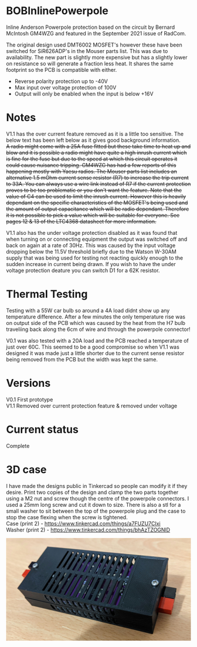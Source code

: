 # BOBInlinePowerpole
Inline Anderson Powerpole protection based on the circuit by Bernard McIntosh GM4WZG and featured in the September 2021 issue of RadCom.

The original design used DMT6002 MOSFET's however these have been switched for SiR626ADP's in the Mouser parts list.
This was due to availability. The new part is slightly more expensive but has a slightly lower on resistance so will generate a fraction less heat.
It shares the same footprint so the PCB is compatible with either.

* Reverse polarity protection up to -40V
* Max input over voltage protection of 100V
* Output will only be enabled when the input is below +16V

# Notes
V1.1 has the over current feature removed as it is a little too sensitive. The below text has been left below as it gives good background information.  
~~A radio might come with a 25A fuse fitted but these take time to heat up and blow and it is possible a radio might have quite a high inrush current
which is fine for the fuse but due to the speed at which this circuit operates it could cause nuisance tripping. GM4WZG has had a few reports of this happening
mostly with Yaesu radios. The Mouser parts list includes an alternative 1.5 mOhm current sense resistor (R7) to increase the trip current to 33A.
You can always use a wire link instead of R7 if the current protection proves to be too problematic or you don't want the feature.
Note that the value of C4 can be used to limit the inrush current. However this is heavily dependant on the specific characteristics of the MOSFET's being used and
the amount of output capacitance which will be radio dependant. Therefore it is not possible to pick a value which will be suitable for everyone. 
See pages 12 & 13 of the LTC4368 datasheet for more information.~~

V1.1 also has the under voltage protection disabled as it was found that when turning on or connecting equipment the output was switched off and back on again at a rate of 30Hz.
This was caused by the input voltage dropping below the 11.5V threshold briefly due to the Watson W-30AM supply that was being used for testing not reacting quickly enough
to the sudden increase in current being drawn. If you wish to have the under voltage protection deature you can switch D1 for a 62K resistor.

# Thermal Testing
Testing with a 55W car bulb so around a 4A load didnt show up any temperature difference. After a few minutes the only temperature rise was on output side of the PCB
which was caused by the heat from the H7 bulb traveliing back along the 6cm of wire and through the powerpole connector!

V0.1 was also tested with a 20A load and the PCB reached a temperature of just over 60C. This seemed to be a good compromise so when V1.1 was designed it was made just a
little shorter due to the current sense resistor being removed from the PCB but the width was kept the same.

# Versions
V0.1 First prototype  
V1.1 Removed over current protection feature & removed under voltage

# Current status
Complete

# 3D case
I have made the designs public in Tinkercad so people can modify it if they desire.
Print two copies of the design and clamp the two parts together using a M2 nut and screw though the centre of the powerpole connectors.
I used a 25mm long screw and cut it down to size.
There is also a stl for a small washer to sit between the top of the powerpole plug and the case to stop the case flexing when the screw is tightened.  
Case (print 2) - https://www.tinkercad.com/things/a7FUZU7CIxi  
Washer (print 2) - https://www.tinkercad.com/things/bhAzTZOGNlD

![Image of completed unit](https://github.com/RADARC/BOBInlinePowerpole/blob/main/Completed%20Unit.jpg?raw=true)

